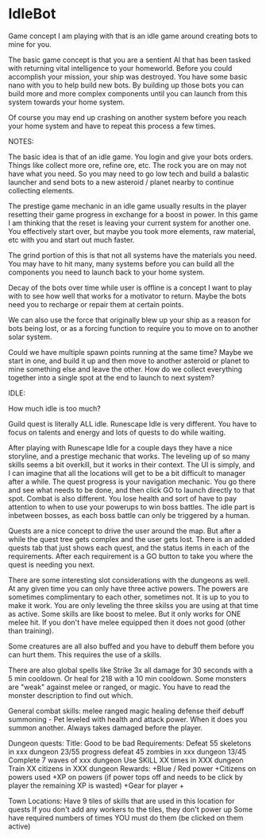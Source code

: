 # IdleBot

Game concept I am playing with that is an idle game around creating bots to mine for you.

The basic game concept is that you are a sentient AI that has been tasked with returning vital intelligence to your homeworld.  Before you could accomplish your mission, your ship was destroyed.  You have some basic nano with you to help build new bots.  By building up those bots you can build more and more complex components until you can launch from this system towards your home system.

Of course you may end up crashing on another system before you reach your home system and have to repeat this process a few times.


NOTES:

The basic idea is that of an idle game.  You login and give your bots orders.  Things like collect more ore, refine ore, etc.  The rock you are on may not have what you need.  So you may need to go low tech and build a balastic launcher and send bots to a new asteroid / planet nearby to continue collecting elements.

The prestige game mechanic in an idle game usually results in the player resetting their game progress in exchange for a boost in power.  In this game I am thinking that the reset is leaving your current system for another one.  You effectively start over, but maybe you took more elements, raw material, etc with you and start out much faster.

The grind portion of this is that not all systems have the materials you need.  You may have to hit many, many systems before you can build all the components you need to launch back to your home system.


Decay of the bots over time while user is offline is a concept I want to play with to see how well that works for a motivator to return.  Maybe the bots need you to recharge or repair them at certain points.

We can also use the force that originally blew up your ship as a reason for bots being lost, or as a forcing function to require you to move on to another solar system.


Could we have multiple spawn points running at the same time?  Maybe we start in one, and build it up and then move to another asteroid or planet to mine something else and leave the other.  How do we collect everything together into a single spot at the end to launch to next system?



IDLE:

How much idle is too much?

Guild quest is literally ALL idle.  Runescape Idle is very different.  You have to focus on talents and energy and lots of quests to do while waiting.

After playing with Runescape Idle for a couple days they have a nice storyline, and a prestige mechanic that works.  The leveling up of so many skills seems a bit overkill, but it works in their context.
The UI is simply, and I can imagine that all the locations will get to be a bit difficult to manager after a while.  The quest progress is your navigation mechanic.  You go there and see what needs to be done, and then click GO to launch directly to that spot.
Combat is also different.  You lose health and sort of have to pay attention to when to use your powerups to win boss battles.  The idle part is inbetween bosses, as each boss battle can only be triggered by a human.

Quests are a nice concept to drive the user around the map.  But after a while the quest tree gets complex and the user gets lost.  There is an added quests tab that just shows each quest, and the status items in each of the requirements.  After each requirement is a GO button to take you where the quest is needing you next.

There are some interesting slot considerations with the dungeons as well.  At any given time you can only have three active powers.  The powers are sometimes complimentary to each other, sometimes not.  It is up to you to make it work.  You are only leveling the three skilss you are using at that time as active.  Some skills are like boost to melee.  But it only works for ONE melee hit.  If you don't have melee equipped then it does not good (other than training).

Some creatures are all also buffed and you have to debuff them before you can hurt them.  This requires the use of a skills.

There are also global spells like Strike 3x all damage for 30 seconds with a 5 min cooldown.  Or heal for 218 with a 10 min cooldown.
Some monsters are "weak" against melee or ranged, or magic.  You have to read the monster description to find out which.

General combat skills:
melee 
ranged
magic
healing
defense
theif
debuff 
summoning - Pet leveled with health and attack power.  When it does you summon another. Always takes damaged before the player.

Dungeon quests:
Title: Good to be bad
Requirements:
    Defeat 55 skeletons in xxx dungeon  23/55 progress
    defeat 45 zombies in xxx dungeon 13/45
    Complete 7 waves of xxx dungeon
    Use SKILL XX times in XXX dungeon
    Train XX citizens in XXX dungeon
Rewards:
    +Blue / Red power
    +Citizens on powers used
    +XP on powers  (if power tops off and needs to be click by player the remaining XP is wasted)
    +Gear for player
    +


Town Locations:
    Have 9 tiles of skills that are used in this location for quests
    If you don't add any workers to the tiles, they don't power up
    Some have required numbers of times YOU must do them (be clicked on them active)
    


